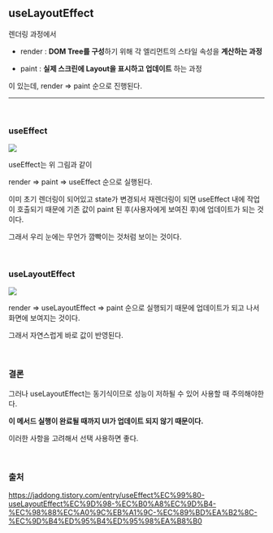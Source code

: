 ## useLayoutEffect

렌더링 과정에서

- render : **DOM Tree를 구성**하기 위해 각 엘리먼트의 스타일 속성을 **계산하는 과정**

- paint : **실제 스크린에 Layout을 표시하고 업데이트** 하는 과정

이 있는데, render => paint 순으로 진행된다.

---

<br />

### useEffect

<img src="https://github.com/yookeunbyul/cs-study/assets/91243651/9dac5b88-d0da-45ed-a13f-28d1829747aa" />

useEffect는 위 그림과 같이

render => paint => useEffect 순으로 실행된다.

이미 초기 렌더링이 되어있고 state가 변경되서 재렌더링이 되면 useEffect 내에 작업이 호출되기 때문에 기존 값이 paint 된 후(사용자에게 보여진 후)에 업데이트가 되는 것이다.

그래서 우리 눈에는 무언가 깜빡이는 것처럼 보이는 것이다.

<br />

### useLayoutEffect

<img src="https://github.com/yookeunbyul/cs-study/assets/91243651/e4ac615c-ec7e-49a6-9a3f-8052a56603db" />

render => useLayoutEffect => paint 순으로 실행되기 때문에 업데이트가 되고 나서 화면에 보여지는 것이다.

그래서 자연스럽게 바로 값이 반영된다.

<br />

### 결론

그러나 useLayoutEffect는 동기식이므로 성능이 저하될 수 있어 사용할 때 주의해야한다.

**이 메서드 실행이 완료될 때까지 UI가 업데이트 되지 않기 때문이다.**

이러한 사항을 고려해서 선택 사용하면 좋다.

<br />

### 출처

https://jaddong.tistory.com/entry/useEffect%EC%99%80-useLayoutEffect%EC%9D%98-%EC%B0%A8%EC%9D%B4-%EC%98%88%EC%A0%9C%EB%A1%9C-%EC%89%BD%EA%B2%8C-%EC%9D%B4%ED%95%B4%ED%95%98%EA%B8%B0
